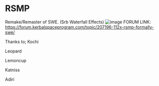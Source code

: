 # RSMP
Remake/Remaster of SWE. (Srb Waterfall Effects)
![image](https://github.com/AdiriKSP/RSMP/assets/89059610/3890c50c-78b9-419a-81e3-183a664c53a8)
FORUM LINK:
https://forum.kerbalspaceprogram.com/topic/207196-112x-rsmp-formally-swe/

Thanks to;
Kochi

Leopard

Lemoncup

Katniss

Adiri
